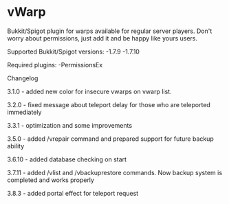 # vWarp
Bukkit/Spigot plugin for warps available for regular server players. Don't worry about permissions, just add it and be happy like yours users.

Supported Bukkit/Spigot versions:
-1.7.9
-1.7.10

Required plugins:
-PermissionsEx

Changelog

3.1.0 - added new color for insecure vwarps on vwarp list.

3.2.0 - fixed message about teleport delay for those who are teleported immediately

3.3.1 - optimization and some improvements

3.5.0 - added /vrepair command and prepared support for future backup ability

3.6.10 - added database checking on start

3.7.11 - added /vlist and /vbackuprestore commands. Now backup system is completed and works properly

3.8.3 - added portal effect for teleport request

